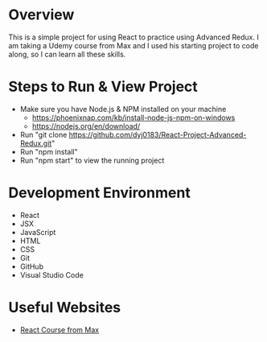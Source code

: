 # Overview

This is a simple project for using React to practice using Advanced Redux. I am taking a Udemy course from Max and I used his starting project to code along, so I can learn all these skills.

<!-- 
[Software Demo Video](https://youtu.be/yijynkr9l0E) -->

# Steps to Run & View Project

* Make sure you have Node.js & NPM installed on your machine
    * https://phoenixnap.com/kb/install-node-js-npm-on-windows
    * https://nodejs.org/en/download/ 
* Run "git clone https://github.com/dyj0183/React-Project-Advanced-Redux.git"
* Run "npm install"
* Run "npm start" to view the running project

# Development Environment

* React
* JSX
* JavaScript
* HTML
* CSS
* Git
* GitHub
* Visual Studio Code

# Useful Websites

* [React Course from Max](https://www.udemy.com/course/react-the-complete-guide-incl-redux/)
